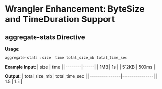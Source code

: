 # Wrangler Enhancement: ByteSize and TimeDuration Support

## aggregate-stats Directive

**Usage:**
```
aggregate-stats :size :time total_size_mb total_time_sec
```

**Example Input:**
| size   | time |
|--------|------|
| 1MB    | 1s   |
| 512KB  | 500ms |

**Output:**
| total_size_mb | total_time_sec |
|----------------|----------------|
| 1.5            | 1.5            |